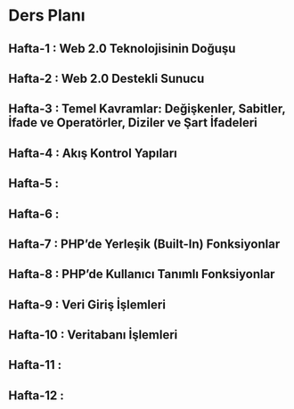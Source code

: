 # Ders Planı

## Hafta-1 : Web 2.0 Teknolojisinin Doğuşu

## Hafta-2 : Web 2.0 Destekli Sunucu

## Hafta-3 : Temel Kavramlar: Değişkenler, Sabitler, İfade ve Operatörler, Diziler ve Şart İfadeleri

## Hafta-4 : Akış Kontrol Yapıları

## Hafta-5 :

## Hafta-6 :


## Hafta-7 : PHP’de Yerleşik (Built-In) Fonksiyonlar

## Hafta-8 : PHP’de Kullanıcı Tanımlı Fonksiyonlar

## Hafta-9 : Veri Giriş İşlemleri

## Hafta-10 : Veritabanı İşlemleri

## Hafta-11 :

## Hafta-12 :
